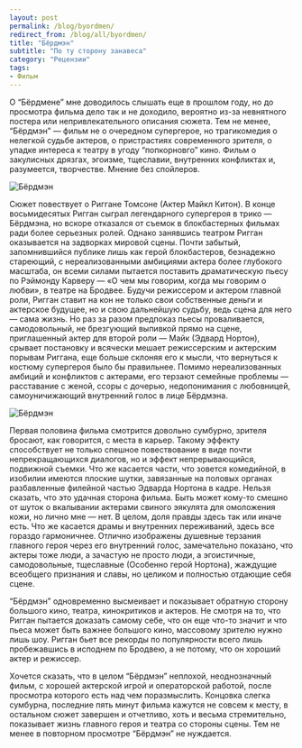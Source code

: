```yaml
---
layout: post
permalink: /blog/byordmen/
redirect_from: /blog/all/byordmen/
title: "Бёрдмэн"
subtitle: "По ту сторону занавеса"
category: "Рецензии"
tags:
- Фильм
---
```


О “Бёрдмене” мне доводилось слышать еще в прошлом году, но до просмотра фильма дело так и не доходило, вероятно из-за невнятного постера или непривлекательного описания сюжета. Тем не менее, “Бёрдмэн” — фильм не о очередном супергерое, но трагикомедия о нелегкой судьбе актеров, о пристрастиях современного зрителя, о упадке интереса к театру в угоду “попкорновго” кино. Фильм о закулисных дрязгах, эгоизме, тщеславии, внутренних конфликтах и, разумеется, творчестве. Мнение без спойлеров.

![Бёрдмэн](http://i.imgur.com/3Bq9Wp8.jpg)

Сюжет повествует о Риггане Томсоне (Актер Майкл Китон). В конце восьмидесятых Ригган сыграл легендарного супергероя в трико — Бёрдмэна, но вскоре отказался от съемок в блокбастерных фильмах ради более серьезных ролей. Однако занявшись театром Ригган оказывается на задворках мировой сцены. Почти забытый, запомнившийся публике лишь как герой блокбастеров, безнадежно стареющий, с нереализованными амбициями актера более глубокого масштаба, он всеми силами пытается поставить драматическую пьесу по Рэймонду Карверу — «О чем мы говорим, когда мы говорим о любви», в театре на Бродвее. Будучи режиссером и актером главной роли, Ригган ставит на кон не только свои собственные деньги и актерское будущее, но и свою дальнейшую судьбу, ведь сцена для него — сама жизнь. Но раз за разом предпоказ пьесы проваливается, самодовольный, не брезгующий выпивкой прямо на сцене, приглашенный актер для второй роли — Майк (Эдвард Нортон), срывает постановку и всячески мешает режиссерским и актерским порывам Риггана, еще больше склоняя его к мысли, что вернуться к костюму супергероя было бы правильнее. Помимо нереализованных амбиций и конфликтов с актерами, его терзают семейные проблемы — расставание с женой, ссоры с дочерью, недопонимания с любовницей, самоуничижающий внутренний голос в лице Бёрдмэна.

![Бёрдмэн](http://i.imgur.com/9OwgQEp.jpg)

Первая половина фильма смотрится довольно сумбурно, зрителя бросают, как говорится, с места в карьер. Такому эффекту способствует не только спешное повествование в виде почти непрекращающихся диалогов, но и эффект непрерывающийся, подвижной съемки. Что же касается части, что зовется комедийной, в изобилии имеются плоские шутки, завязанные на половых органах разбавленные филейной частью Эдварда Нортона в кадре. Нельзя сказать, что это удачная сторона фильма. Быть может кому-то смешно от шуток о вкалывании актерами свиного эякулята для омоложения кожи, но лично мне — нет. В целом, доля правды здесь так или иначе есть. Что же касается драмы и внутренних переживаний, здесь все гораздо гармоничнее. Отлично изображены душевные терзания главного героя через его внутренний голос, замечательно показано, что актеры тоже люди, а зачастую не просто люди, а эгоистичные, самодовольные, тщеславные (Особенно герой Нортона), жаждущие всеобщего признания и славы, но целиком и полностью отдающие себя сцене.

<p quote>“Бёрдмэн” одновременно высмеивает и показывает обратную сторону большого кино, театра, кинокритиков и актеров. Не смотря на то, что Ригган пытается доказать самому себе, что он еще что-то значит и что пьеса может быть важнее большого кино, массовому зрителю нужно лишь шоу. Ригган бьет все рекорды по популярности всего лишь пробежавшись в исподнем по Бродвею, а не потому, что он хороший актер и режиссер.</p>

Хочется сказать, что в целом “Бёрдмэн” неплохой, неоднозначный фильм, с хорошей актерской игрой и операторской работой, после просмотра которого есть над чем поразмыслить. Концовка слегка сумбурна, последние пять минут фильма кажутся не совсем к месту, в остальном сюжет завершен и отчетливо, хоть и весьма стремительно, показывает жизнь главного героя и театра со стороны сцены. Тем не менее в повторном просмотре “Бёрдмэн” не нуждается.